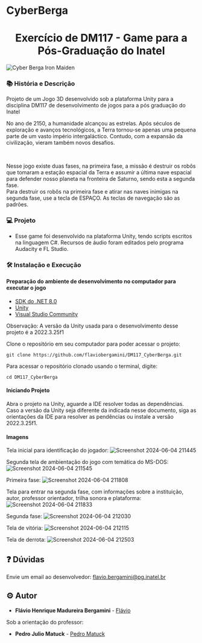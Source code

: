 # CyberBerga


<h1 align="center">Exercício de DM117 - Game para a Pós-Graduação do Inatel</h1>

 ![Cyber Berga Iron Maiden](https://github.com/flaviobergamini/DM117_CyberBerga/assets/38368729/03ab95c0-9012-4c6a-b505-95b21983d6f0)

### :books: História e Descrição
<p>Projeto de um Jogo 3D desenvolvido sob a plataforma Unity para a disciplina DM117 de desenvolvimento de jogos para a pós graduação do Inatel</p>

<p>No ano de 2150, a humanidade alcançou as estrelas. Após séculos de exploração e avanços tecnológicos, a Terra tornou-se apenas uma pequena parte de um vasto império intergaláctico. Contudo, com a expansão da civilização, vieram também novos desafios.</p>
<br>
<p>Nesse jogo existe duas fases, na primeira fase, a missão é destruir os robôs que tomaram a estação espacial da Terra e assumir a última nave espacial para defender nosso planeta na fronteira de Saturno, sendo esta a segunda fase. <br>  
Para destruir os robôs na primeira fase e atirar nas naves inimigas na segunda fase, use a tecla de ESPAÇO. As teclas de navegação são as padrões.                       
</p>

### :computer: Projeto
- Esse game foi desenvolvido na plataforma Unity, tendo scripts escritos na linguagem C#. Recursos de áudio foram editados pelo programa Audacity e FL Studio.

### :hammer_and_wrench: Instalação e Execução
#### Preparação do ambiente de desenvolvimento no computador para executar o jogo
- [SDK do .NET 8.0](https://dotnet.microsoft.com/pt-br/download/dotnet/8.0)
- [Unity](https://unity.com/download)
- [Visual Studio Community](https://visualstudio.microsoft.com/vs/community/)

Observação: A versão da Unity usada para o desenvolvimento desse projeto é a 2022.3.25f1

Clone o repositório em seu computador para poder acessar o projeto:
```
git clone https://github.com/flaviobergamini/DM117_CyberBerga.git
```
Para acessar o repositório clonado usando o terminal, digite: 
```
cd DM117_CyberBerga
```

#### Iniciando Projeto
Abra o projeto na Unity, aguarde a IDE resolver todas as dependências. Caso a versão da Unity seja diferente da indicada nesse documento, siga as orientações da IDE para resolver as pendências ou instale a versão 2022.3.25f1.  


#### Imagens
Tela inicial para identificação do jogador:
![Screenshot 2024-06-04 211445](https://github.com/flaviobergamini/DM117_CyberBerga/assets/38368729/7631c059-0991-4626-bc3f-1a5ef52518c1)

Segunda tela de ambientação do jogo com temática do MS-DOS:
![Screenshot 2024-06-04 211545](https://github.com/flaviobergamini/DM117_CyberBerga/assets/38368729/800da3a5-1a39-4f6e-bc8d-8b2609555f6a)

Primeira fase:
![Screenshot 2024-06-04 211808](https://github.com/flaviobergamini/DM117_CyberBerga/assets/38368729/6ec20bcd-891b-4091-aea5-552bd6d259d7)

Tela para entrar na segunda fase, com informações sobre a instituição, autor, professor orientador, trilha sonora e  plataforma:
![Screenshot 2024-06-04 211833](https://github.com/flaviobergamini/DM117_CyberBerga/assets/38368729/1b3963f6-5c5e-4f5a-b55d-1d9259c83fc1)

Segunda fase:
![Screenshot 2024-06-04 212030](https://github.com/flaviobergamini/DM117_CyberBerga/assets/38368729/eea97da0-16a8-486b-972f-740f6665ecb0)

Tela de vitória:
![Screenshot 2024-06-04 212115](https://github.com/flaviobergamini/DM117_CyberBerga/assets/38368729/f3103d84-3ee6-4379-9ac8-2e3bb5df4175)

Tela de derrota:
![Screenshot 2024-06-04 212503](https://github.com/flaviobergamini/DM117_CyberBerga/assets/38368729/fd499e40-61b2-450f-a27f-749beadbf628)


## :question: Dúvidas
Envie um email ao desenvolvedor: flavio.bergamini@pg.inatel.br

## :gear: Autor

* **Flávio Henrique Madureira Bergamini** - [Flávio](https://github.com/flaviobergamini)

Sob a orientação do professor:
* **Pedro Julio Matuck** - [Pedro Matuck]([https://github.com/RafaelaPapale](https://github.com/pjmatuck))





